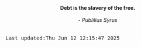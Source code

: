 
<div align="center"><b><span>Debt is the slavery of the free.</span></b><br><br><i> - Publilius Syrus</i></div>
<br><br><kbd>Last updated:Thu Jun 12 12:15:47 2025</kbd>